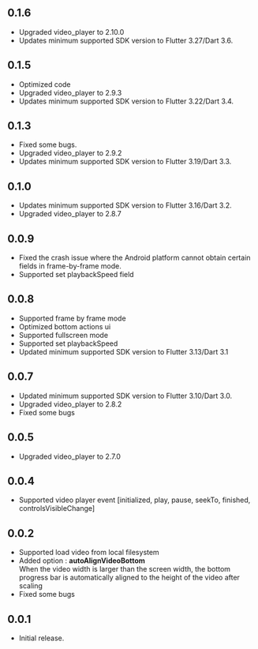 ## 0.1.6
* Upgraded video_player to 2.10.0
* Updates minimum supported SDK version to Flutter 3.27/Dart 3.6.
  
## 0.1.5
* Optimized code
* Upgraded video_player to 2.9.3
* Updates minimum supported SDK version to Flutter 3.22/Dart 3.4.
  
## 0.1.3
* Fixed some bugs.
* Upgraded video_player to 2.9.2
* Updates minimum supported SDK version to Flutter 3.19/Dart 3.3.
  
## 0.1.0

* Updates minimum supported SDK version to Flutter 3.16/Dart 3.2.
* Upgraded video_player to 2.8.7


## 0.0.9

* Fixed the crash issue where the Android platform cannot obtain certain fields in frame-by-frame mode.
* Supported set playbackSpeed field

## 0.0.8
* Supported frame by frame mode
* Optimized bottom actions ui
* Supported fullscreen mode
* Supported set playbackSpeed
* Updated minimum supported SDK version to Flutter 3.13/Dart 3.1

## 0.0.7

* Updated minimum supported SDK version to Flutter 3.10/Dart 3.0.
* Upgraded video_player to 2.8.2
* Fixed some bugs

## 0.0.5

* Upgraded video_player to 2.7.0

## 0.0.4

* Supported video player event [initialized, play, pause, seekTo, finished, controlsVisibleChange]

## 0.0.2

* Supported load video from local filesystem
* Added option : **autoAlignVideoBottom**
  </br>When the video width is larger than the screen width, the bottom progress bar is automatically aligned to the height of the video after scaling
* Fixed some bugs


## 0.0.1

* Initial release.
